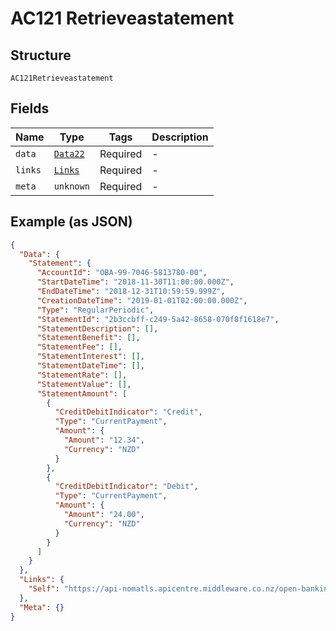 
# AC121 Retrieveastatement

## Structure

`AC121Retrieveastatement`

## Fields

| Name | Type | Tags | Description |
|  --- | --- | --- | --- |
| `data` | [`Data22`](../../doc/models/data-22.md) | Required | - |
| `links` | [`Links`](../../doc/models/links.md) | Required | - |
| `meta` | `unknown` | Required | - |

## Example (as JSON)

```json
{
  "Data": {
    "Statement": {
      "AccountId": "OBA-99-7046-5813780-00",
      "StartDateTime": "2018-11-30T11:00:00.000Z",
      "EndDateTime": "2018-12-31T10:59:59.999Z",
      "CreationDateTime": "2019-01-01T02:00:00.000Z",
      "Type": "RegularPeriodic",
      "StatementId": "2b3ccbff-c249-5a42-8658-070f8f1618e7",
      "StatementDescription": [],
      "StatementBenefit": [],
      "StatementFee": [],
      "StatementInterest": [],
      "StatementDateTime": [],
      "StatementRate": [],
      "StatementValue": [],
      "StatementAmount": [
        {
          "CreditDebitIndicator": "Credit",
          "Type": "CurrentPayment",
          "Amount": {
            "Amount": "12.34",
            "Currency": "NZD"
          }
        },
        {
          "CreditDebitIndicator": "Debit",
          "Type": "CurrentPayment",
          "Amount": {
            "Amount": "24.00",
            "Currency": "NZD"
          }
        }
      ]
    }
  },
  "Links": {
    "Self": "https://api-nomatls.apicentre.middleware.co.nz/open-banking-nz/v2.3/accounts/OBA-99-7046-5813780-00/statements/2b3ccbff-c249-5a42-8658-070f8f1618e7"
  },
  "Meta": {}
}
```

